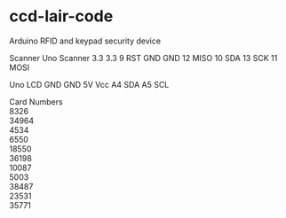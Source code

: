 # ccd-lair-code
Arduino RFID and keypad security device

Scanner	
Uno	Scanner
3.3	3.3
9	RST
GND	GND
12	MISO
10	SDA
13	SCK
11	MOSI
	
Uno	LCD
GND	GND
5V	Vcc
A4	SDA
A5	SCL
	
Card Numbers	
8326	
34964	
4534	
6550	
18550	
36198	
10087	
5003	
38487	
23531	
35771	
